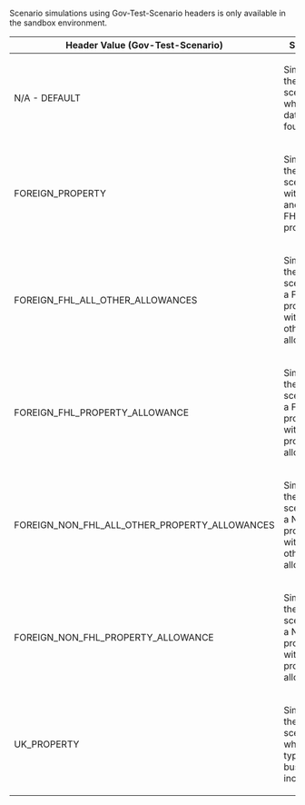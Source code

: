 <p>Scenario simulations using Gov-Test-Scenario headers is only available in the sandbox environment.</p>
<table>
    <thead>
        <tr>
            <th>Header Value (Gov-Test-Scenario)</th>
            <th>Scenario</th>
        </tr>
    </thead>
    <tbody>
        <tr>
            <td><p>N/A - DEFAULT</p></td>
            <td><p>Simulates the scenario where no data is found.</p></td>
        </tr>
        <tr>
            <td><p>FOREIGN_PROPERTY</p></td>
            <td><p>Simulates the scenario with FHL and Non-FHL properties.</p></td>
        </tr>
        <tr>
            <td><p>FOREIGN_FHL_ALL_OTHER_ALLOWANCES</p></td>
            <td><p>Simulates the scenario of a FHL property with all other allowances.</p></td>
        </tr>
        <tr>
            <td><p>FOREIGN_FHL_PROPERTY_ALLOWANCE</p></td>
            <td><p>Simulates the scenario of a FHL property with property allowance.</p></td>
        </tr>
         <tr>
             <td><p>FOREIGN_NON_FHL_ALL_OTHER_PROPERTY_ALLOWANCES</p></td>
             <td><p>Simulates the scenario of a Non-FHL property with all other allowances.</p></td>
         </tr>
         <tr>
             <td><p>FOREIGN_NON_FHL_PROPERTY_ALLOWANCE</p></td>
             <td><p>Simulates the scenario of a Non-FHL property with property allowance.</p></td>
         </tr>
         <tr>
             <td><p>UK_PROPERTY</p></td>
             <td><p>Simulates the scenario where the type of business is incorrect.</p></td>
         </tr>
    </tbody>
</table>
